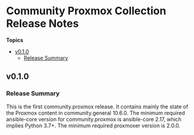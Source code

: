# Community Proxmox Collection Release Notes

**Topics**

- <a href="#v0-1-0">v0\.1\.0</a>
    - <a href="#release-summary">Release Summary</a>

<a id="v0-1-0"></a>
## v0\.1\.0

<a id="release-summary"></a>
### Release Summary

This is the first community\.proxmox release\. It contains mainly the state of the Proxmox content in community\.general 10\.6\.0\.
The minimum required ansible\-core version for community\.proxmox is ansible\-core 2\.17\, which implies Python 3\.7\+\.
The minimum required proxmoxer version is 2\.0\.0\.
